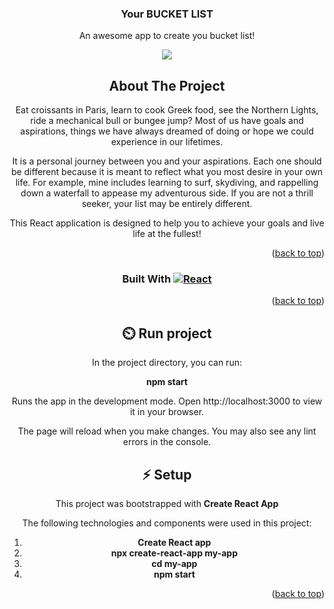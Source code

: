 
<div align="center">

  <h3 align="center">Your BUCKET LIST</h3>

  <p align="center">
    An awesome app to create you bucket list!

  </p>
  <img src=[Screen Shot 2023-07-13 at 2 09 16 PM](https://github.com/KseGreb/Bucket-list/assets/110953599/91bdcd67-2e18-4cd4-bc52-73c8e5292ebf)
</div>





<!-- ABOUT THE PROJECT -->
## About The Project


Eat croissants in Paris, learn to cook Greek food, see the Northern Lights, ride a mechanical bull or bungee jump? Most of us have goals and aspirations, things we have always dreamed of doing or hope we could experience in our lifetimes.

It is a personal journey between you and your aspirations. Each one should be different because it is meant to reflect what you most desire in your own life. For example, mine includes learning to surf, skydiving, and rappelling down a waterfall to appease my adventurous side. If you are not a thrill seeker, your list may be entirely different.

This React application is designed to help you to achieve your goals and live life at the fullest!

<p align="right">(<a href="#readme-top">back to top</a>)</p>



### Built With  [![React][React.js]][React-url]


<p align="right">(<a href="#readme-top">back to top</a>)</p>



<!-- GETTING STARTED -->


## ⏲️ Run project

In the project directory, you can run:

**npm start**

Runs the app in the development mode.
Open http://localhost:3000 to view it in your browser.

The page will reload when you make changes.
You may also see any lint errors in the console.

## ⚡ Setup

This project was bootstrapped with **Create React App**

The following technologies and components were used in this project:

1. **Create React app**
2. **npx create-react-app my-app**
3. **cd my-app**
4. **npm start**


<p align="right">(<a href="#readme-top">back to top</a>)</p>



<!-- MARKDOWN LINKS & IMAGES -->

[React.js]: https://img.shields.io/badge/React-20232A?style=for-the-badge&logo=react&logoColor=61DAFB
[React-url]: https://reactjs.org/

